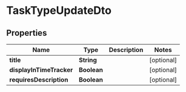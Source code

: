 

# TaskTypeUpdateDto


## Properties

| Name | Type | Description | Notes |
|------------ | ------------- | ------------- | -------------|
|**title** | **String** |  |  [optional] |
|**displayInTimeTracker** | **Boolean** |  |  [optional] |
|**requiresDescription** | **Boolean** |  |  [optional] |



